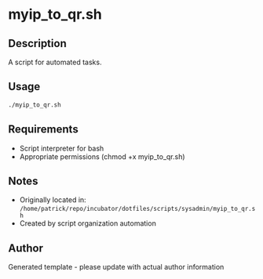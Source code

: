 # myip_to_qr.sh

## Description
A script for automated tasks.

## Usage
```bash
./myip_to_qr.sh
```

## Requirements
- Script interpreter for bash
- Appropriate permissions (chmod +x myip_to_qr.sh)

## Notes
- Originally located in: `/home/patrick/repo/incubator/dotfiles/scripts/sysadmin/myip_to_qr.sh`
- Created by script organization automation

## Author
Generated template - please update with actual author information
